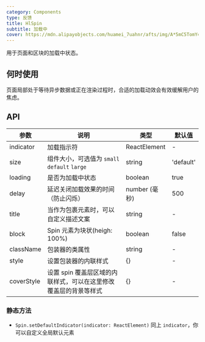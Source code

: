 ```yaml
---
category: Components
type: 反馈
title: HlSpin
subtitle: 加载中
cover: https://mdn.alipayobjects.com/huamei_7uahnr/afts/img/A*5mC5TomY4B0AAAAAAAAAAAAADrJ8AQ/original
---
```


用于页面和区块的加载中状态。

## 何时使用

页面局部处于等待异步数据或正在渲染过程时，合适的加载动效会有效缓解用户的焦虑。

## API

| 参数 | 说明 | 类型 | 默认值 |
| --- | --- | --- | --- |
| indicator | 加载指示符 | ReactElement | - |
| size | 组件大小，可选值为 `small` `default` `large` | string | 'default' |
| loading | 是否为加载中状态 | boolean | true |
| delay | 延迟关闭加载效果的时间（防止闪烁） | number (毫秒) | 500 |
| title | 当作为包裹元素时，可以自定义描述文案 | string | - |
| block | Spin 元素为块状(heigh: 100%) | boolean | false |
| className | 包装器的类属性 | string | - |
| style | 设置包装器的内联样式 | {} | - |
| coverStyle | 设置 spin 覆盖层区域的内联样式，可以在这里修改覆盖层的背景等样式 | {} | - |

### 静态方法

- `Spin.setDefaultIndicator(indicator: ReactElement)`
  同上 `indicator`，你可以自定义全局默认元素

